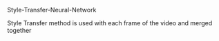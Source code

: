 Style-Transfer-Neural-Network 

Style Transfer method is used with each frame of the video and merged together
